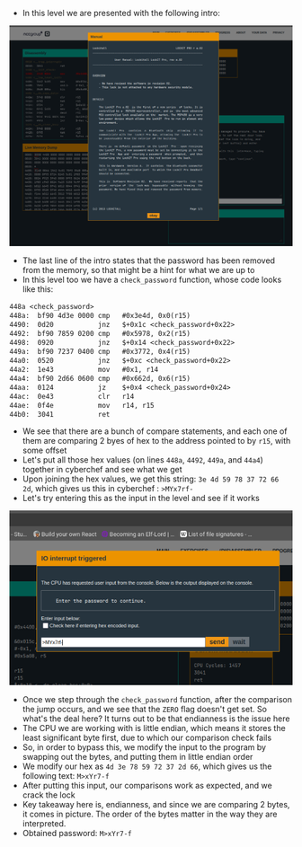 - In this level we are presented with the following intro:

![intro](images/sydney/intro.png)
- The last line of the intro states that the password has been removed from the memory, so that might be a hint for what we are up to
- In this level too we have a `check_password` function, whose code looks like this:
```assembly
448a <check_password>
448a:  bf90 4d3e 0000 cmp	#0x3e4d, 0x0(r15)
4490:  0d20           jnz	$+0x1c <check_password+0x22>
4492:  bf90 7859 0200 cmp	#0x5978, 0x2(r15)
4498:  0920           jnz	$+0x14 <check_password+0x22>
449a:  bf90 7237 0400 cmp	#0x3772, 0x4(r15)
44a0:  0520           jnz	$+0xc <check_password+0x22>
44a2:  1e43           mov	#0x1, r14
44a4:  bf90 2d66 0600 cmp	#0x662d, 0x6(r15)
44aa:  0124           jz	$+0x4 <check_password+0x24>
44ac:  0e43           clr	r14
44ae:  0f4e           mov	r14, r15
44b0:  3041           ret
```
- We see that there are a bunch of compare statements, and each one of them are comparing 2 byes of hex to the address pointed to by `r15`, with some offset
- Let's put all those hex values (on lines `448a`, `4492`, `449a`, and `44a4`) together in cyberchef and see what we get
- Upon joining the hex values, we get this string: `3e 4d 59 78 37 72 66 2d`, which gives us this in cyberchef : `>MYx7rf-`
- Let's try entering this as the input in the level and see if it works

![input](images/sydney/password_input.png)
- Once we step through the `check_password` function, after the comparison the jump occurs, and we see that the `ZERO` flag doesn't get set. So what's the deal here? It turns out to be that endianness is the issue here
- The CPU we are working with is little endian, which means it stores the least significant byte first, due to which our comparison check fails
- So, in order to bypass this, we modify the input to the program by swapping out the bytes, and putting them in little endian order
- We modify our hex as `4d 3e 78 59 72 37 2d 66`, which gives us the following text: `M>xYr7-f`
- After putting this input, our comparisons work as expected, and we crack the lock
- Key takeaway here is, endianness, and since we are comparing 2 bytes, it comes in picture. The order of the bytes matter in the way they are interpreted.
- Obtained password: `M>xYr7-f`